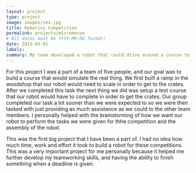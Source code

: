```yaml
---
layout: project
type: project
image: images/vex.jpg
title: Robotics Competition
permalink: projects/micromouse
# All dates must be YYYY-MM-DD format!
date: 2015-03-01
labels: 
summary: My team developed a robot that could drive around a course to collect and stack crates.
---
```

For this project I was a part of a team of five people, and our goal was to build a course that would simulate the real thing. We first built a ramp in the woodshop that our robot would need to scale in order to get to the crates. After we completed this task the next thing we did was setup a test course that our robot would have to complete in order to get the crates. Our group completed our task a lot sooner than we were expected to so we were then tasked with just providing as much assistance as we could to the other team members. I personally helped with the brainstorming of how we want our robot to perform the tasks we were given for thhe competition and the assembly of the robot.   

This was the first big project that I have been a part of. I had no idea how much time, work and effort it took to build a robot for these competitions. This was a very important project for me personally because it helped me further develop my teamworking skills, and having the ability to finish something when a deadline is given. 



